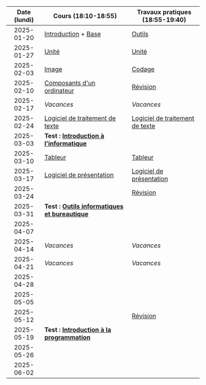 | Date (lundi) | Cours (18:10-18:55)                                             | Travaux pratiques (18:55-19:40)                        |
| :----------: | --------------------------------------------------------------- | ------------------------------------------------------ |
|  2025-01-20  | [Introduction](/docs/2c/intro) + [Base](/docs/2c/info/base)     | [Outils](/docs/2c/bure/outils)                         |
|  2025-01-27  | [Unité](/docs/2c/info/unite)                                    | [Unité](/docs/2c/info/unite)                           |
|  2025-02-03  | [Image](/docs/2c/info/image)                                    | [Codage](/docs/2c/info/codage)                         |
|  2025-02-10  | [Composants d'un ordinateur](/docs/2c/info/composant)           | [Révision](/docs/2c/info/revision)                     |
|  2025-02-17  | _Vacances_                                                      | _Vacances_                                             |
|  2025-02-24  | [Logiciel de traitement de texte](/docs/2c/bure/texte)          | [Logiciel de traitement de texte](/docs/2c/bure/texte) |
|  2025-03-03  | **Test : [Introduction à l'informatique](/docs/2c/info)**       |                                                        |
|  2025-03-10  | [Tableur](/docs/2c/bure/tableur)                                | [Tableur](/docs/2c/bure/tableur)                       |
|  2025-03-17  | [Logiciel de présentation](/docs/2c/bure/presentation)          | [Logiciel de présentation](/docs/2c/bure/presentation) |
|  2025-03-24  |                                                                 | [Révision](/docs/2c/bure/revision)                     |
|  2025-03-31  | **Test : [Outils informatiques et bureautique](/docs/2c/bure)** |                                                        |
|  2025-04-07  |                                                                 |                                                        |
|  2025-04-14  | _Vacances_                                                      | _Vacances_                                             |
|  2025-04-21  | _Vacances_                                                      | _Vacances_                                             |
|  2025-04-28  |                                                                 |                                                        |
|  2025-05-05  |                                                                 |                                                        |
|  2025-05-12  |                                                                 | [Révision](/docs/2c/prog/revision)                     |
|  2025-05-19  | **Test : [Introduction à la programmation](/docs/2c/prog)**     |                                                        |
|  2025-05-26  |                                                                 |                                                        |
|  2025-06-02  |                                                                 |                                                        |
